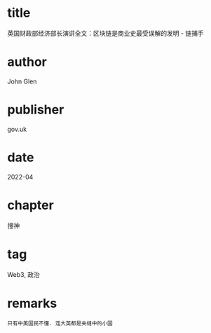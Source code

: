 # title
英国财政部经济部长演讲全文：区块链是商业史最受误解的发明 - 链捕手

# author
John Glen

# publisher
gov.uk

# date
2022-04

# chapter
搜神

# tag
Web3, 政治

# remarks
`只有中美国民不懂. 连大英都是夹缝中的小国`
